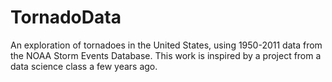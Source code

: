 # TornadoData
An exploration of tornadoes in the United States, using 1950-2011 data from the NOAA Storm Events Database. This work is inspired by a project from a data science class a few years ago.
